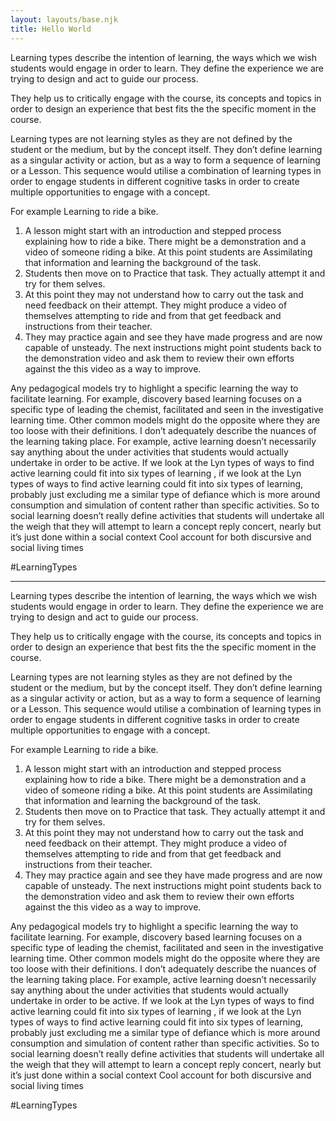 ```yaml
---
layout: layouts/base.njk
title: Hello World
---
```



Learning types describe the intention of learning, the ways which we wish students would engage in order to learn. They define the experience we are trying to design and act to guide our process. 

They help us to critically engage with the course, its concepts and topics in order to design an experience that best fits the the specific moment in the course. 

Learning types are not learning styles as they are not defined by the student or the medium, but by the concept itself. They don’t define learning as a singular activity or action, but as a way to form a sequence of learning or a Lesson. This sequence would utilise a combination of learning types in order to engage students in different cognitive tasks in order to create multiple opportunities to engage with a concept. 

For example Learning to ride a bike. 

1. A lesson might start with an introduction and stepped process explaining how to ride a bike. There might be a demonstration and a video of someone riding a bike. At this point students are Assimilating that information and learning the background of the task. 
2. Students then move on to Practice that task. They actually attempt it and try for them selves. 
3. At this point they may not understand how to carry out the task and need feedback on their attempt. They might produce a video of themselves attempting to ride and from that get feedback and instructions from their teacher. 
4. They may practice again and see they have made progress and are now capable of unsteady. The next instructions might point students back to the demonstration video and ask  them to review their own efforts against the this video as a way to improve. 

Any pedagogical models try to highlight a specific learning the way to facilitate learning. For example, discovery based learning focuses on a specific type of leading the chemist, facilitated and seen in the investigative learning time. Other common models might do the opposite where they are too loose with their definitions. I don’t adequately describe the nuances of the learning taking place. For example, active learning doesn’t necessarily say anything about the under activities that students would actually undertake in order to be active. If we look at the Lyn types of ways to find active learning could fit into six types of learning  , if we look at the Lyn types of ways to find active learning could fit into six types of learning, probably just excluding me a similar type of defiance which is more around consumption and simulation of content rather than specific activities. So to social learning doesn’t really define activities that students will undertake all the weigh that they will attempt to learn a concept reply concert, nearly but it’s just done within a social context  Cool account for both discursive and social living times 

#LearningTypes 

---


Learning types describe the intention of learning, the ways which we wish students would engage in order to learn. They define the experience we are trying to design and act to guide our process. 

They help us to critically engage with the course, its concepts and topics in order to design an experience that best fits the the specific moment in the course. 

Learning types are not learning styles as they are not defined by the student or the medium, but by the concept itself. They don’t define learning as a singular activity or action, but as a way to form a sequence of learning or a Lesson. This sequence would utilise a combination of learning types in order to engage students in different cognitive tasks in order to create multiple opportunities to engage with a concept. 

For example Learning to ride a bike. 

1. A lesson might start with an introduction and stepped process explaining how to ride a bike. There might be a demonstration and a video of someone riding a bike. At this point students are Assimilating that information and learning the background of the task. 
2. Students then move on to Practice that task. They actually attempt it and try for them selves. 
3. At this point they may not understand how to carry out the task and need feedback on their attempt. They might produce a video of themselves attempting to ride and from that get feedback and instructions from their teacher. 
4. They may practice again and see they have made progress and are now capable of unsteady. The next instructions might point students back to the demonstration video and ask  them to review their own efforts against the this video as a way to improve. 

Any pedagogical models try to highlight a specific learning the way to facilitate learning. For example, discovery based learning focuses on a specific type of leading the chemist, facilitated and seen in the investigative learning time. Other common models might do the opposite where they are too loose with their definitions. I don’t adequately describe the nuances of the learning taking place. For example, active learning doesn’t necessarily say anything about the under activities that students would actually undertake in order to be active. If we look at the Lyn types of ways to find active learning could fit into six types of learning  , if we look at the Lyn types of ways to find active learning could fit into six types of learning, probably just excluding me a similar type of defiance which is more around consumption and simulation of content rather than specific activities. So to social learning doesn’t really define activities that students will undertake all the weigh that they will attempt to learn a concept reply concert, nearly but it’s just done within a social context  Cool account for both discursive and social living times 

#LearningTypes 